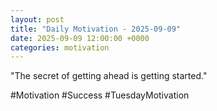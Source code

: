 ```yaml
---
layout: post
title: "Daily Motivation - 2025-09-09"
date: 2025-09-09 12:00:00 +0000
categories: motivation
---
```


"The secret of getting ahead is getting started."

#Motivation #Success #TuesdayMotivation
